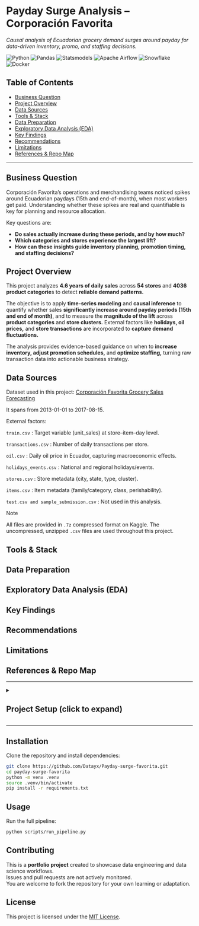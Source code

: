 # Payday Surge Analysis – Corporación Favorita
*Causal analysis of Ecuadorian grocery demand surges around payday for data-driven inventory, promo, and staffing decisions.*

![Python](https://img.shields.io/badge/Python-3.10-blue) 
![Pandas](https://img.shields.io/badge/Pandas-EDA-lightblue)
![Statsmodels](https://img.shields.io/badge/Statsmodels-CausalImpact-green)
![Apache Airflow](https://img.shields.io/badge/Airflow-Orchestration-orange)
![Snowflake](https://img.shields.io/badge/Snowflake-Data%20Warehouse-lightblue)
![Docker](https://img.shields.io/badge/Docker-Containerization-blue)


## Table of Contents
- [Business Question](#business-question)
- [Project Overview](#project-overview)
- [Data Sources](#data-sources)
- [Tools & Stack](#tools--stack)
- [Data Preparation](#data-preparation)
- [Exploratory Data Analysis (EDA)](#exploratory-data-analysis-eda)
- [Key Findings](#key-findings)
- [Recommendations](#recommendations)
- [Limitations](#limitations)
- [References & Repo Map](#references--repo-map)

---


## Business Question
Corporación Favorita’s operations and merchandising teams noticed spikes around Ecuadorian paydays (15th and end-of-month), when most workers get paid. 
Understanding whether these spikes are real and quantifiable is key for planning and resource allocation.  

Key questions are:
- **Do sales actually increase during these periods, and by how much?**  
- **Which categories and stores experience the largest lift?**  
- **How can these insights guide inventory planning, promotion timing, and staffing decisions?**


  
## Project Overview

This project analyzes **4.6 years of daily sales** across **54 stores** and **4036 product categorie**s to detect **reliable demand patterns.**

The objective is to apply **time-series modeling** and **causal inference** to quantify whether sales **significantly increase around payday periods (15th and end of month)**, and to measure the **magnitude of the lift** across **product categories** and **store clusters.** External factors like **holidays, oil prices,** and **store transactions** are incorporated to **capture demand fluctuations.**

The analysis provides evidence-based guidance on when to **increase inventory, adjust promotion schedules,** and **optimize staffing,** turning raw transaction data into actionable business strategy.


## Data Sources
Dataset used in this project: [Corporación Favorita Grocery Sales Forecasting](https://www.kaggle.com/competitions/favorita-grocery-sales-forecasting/data)

It spans from 2013-01-01 to 2017-08-15. 

External factors:

```train.csv``` : Target variable (unit_sales) at store–item–day level.

```transactions.csv``` : Number of daily transactions per store.

```oil.csv``` :  Daily oil price in Ecuador, capturing macroeconomic effects.

```holidays_events.csv``` :  National and regional holidays/events.

```stores.csv``` : Store metadata (city, state, type, cluster).

```items.csv``` : Item metadata (family/category, class, perishability).

```test.csv and sample_submission.csv``` : Not used in this analysis.


> [!NOTE]
> All files are provided in ``` .7z ``` compressed format on Kaggle. The uncompressed, unzipped ``` .csv ``` files are used throughout this project.


## Tools & Stack
## Data Preparation
## Exploratory Data Analysis (EDA)
## Key Findings
## Recommendations
## Limitations
## References & Repo Map



---

<details>
<summary><h2> Project Setup (click to expand)</h2></summary>

- [Installation](#installation)
- [Usage](#usage)
- [Contributing](#contributing)
- [License](#license)

</details>


---

 ## Installation
Clone the repository and install dependencies:

```bash
git clone https://github.com/Datayx/Payday-surge-favorita.git
cd payday-surge-favorita
python -m venv .venv
source .venv/bin/activate      
pip install -r requirements.txt

```


 ## Usage
Run the full pipeline:

```bash
python scripts/run_pipeline.py
```

 ## Contributing
This is a **portfolio project** created to showcase data engineering and data science workflows.  
Issues and pull requests are not actively monitored.  
You are welcome to fork the repository for your own learning or adaptation.


 ## License
This project is licensed under the [MIT License](./LICENSE).

